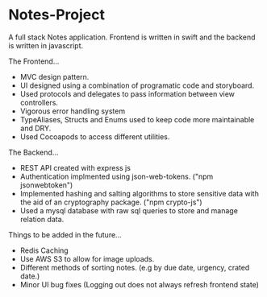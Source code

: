 # Notes-Project
A full stack Notes application. Frontend is written in swift and the backend is written in javascript.


The Frontend...
- MVC design pattern.
- UI designed using a combination of programatic code and storyboard.
- Used protocols and delegates to pass information between view controllers.
- Vigorous error handling system
- TypeAliases, Structs and Enums used to keep code more maintainable and DRY.
- Used Cocoapods to access different utilities.


The Backend...

- REST API created with express js
- Authentication implmented using json-web-tokens. ("npm jsonwebtoken")
- Implemented hashing and salting algorithms to store sensitive data with the aid of an cryptography package. ("npm crypto-js")
- Used a mysql database with raw sql queries to store and manage relation data.


Things to be added in the future...
- Redis Caching
- Use AWS S3 to allow for image uploads.
- Different methods of sorting notes. (e.g by due date, urgency, crated date.)
- Minor UI bug fixes (Logging out does not always refresh frontend state)
